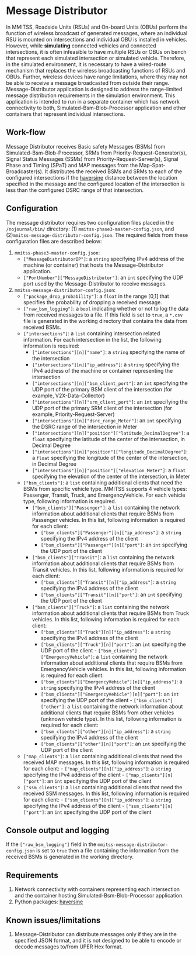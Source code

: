 
# Message Distributor
In MMITSS, Roadside Units (RSUs) and On-board Units (OBUs) perform the function of wireless broadcast of generated messages, where an individual RSU is mounted on intersections and individual OBU is installed in vehicles. However, while **simulating** connected vehicles and connected intersections, it is often infeasible to have multiple RSUs or OBUs on bench that represent each simulated intersection or simulated vehicle. Therefore, in the simulated environment, it is necessary to have a wired-route mechanism that replaces the wireless broadcasting functions of RSUs and OBUs. Further, wireless devices have range limitations, where they may not be able to receive a message broadcasted from outside their range. Message-Distributor application is designed to address the range-limited message distribution requirements in the simulation environment. This application is intended to run in a separate container which has network connectivity to both, Simulated-Bsm-Blob-Processor application and other containers that represent individual intersections. 

## Work-flow
Message Distributor receives Basic safety Messages (BSMs) from Simulated-Bsm-Blob-Processor, SRMs from Priority-Request-Generator(s), Signal Status Messages (SSMs) from Priority-Request-Server(s), Signal Phase and Timing (SPaT) and MAP messages from the Map-Spat-Broadcaster(s). It distributes the received BSMs and SRMs to each of the configured intersections if the [haversine](https://en.wikipedia.org/wiki/Haversine_formula) distance between the location specified in the message and the configured location of the intersection is less than the configured DSRC range of that intersection.

## Configuration
The message distributor requires two configuration files placed in the `/nojournal/bin/` directory: (1) `mmitss-phase3-master-config.json`, and (2)`mmitss-message-distributor-config.json`. The required fields from these configuration files are described below:
1. `mmitss-phase3-master-config.json`: 
    - `["MessageDistributorIP"]`: a `string` specifying IPv4 address of the machine (or container) that hosts the Message-Distributor application.
    - `["PortNumber"]["MessageDistributor"]`: an `int` specifying the UDP port used by the Message-Distributor to receive messages.
2. `mmitss-message-distributor-config.json`:
    - `["package_drop_probability"]`: a `float` in the range [0,1] that specifies the probability of dropping a received message.
    - `["raw_bsm_logging"]`: a `bool` indicating whether or not to log the data from received messages to a file. If this field is set to `true`, a `*.csv` file is generated in the working directory that contains the data from received BSMs.
    - `["intersections"]`: a `list` containing intersection related information. For each intersection in the list, the following information is required:
        - `["intersections"][n]["name"]`: a `string` specifying the name of the intersection
        - `["intersections"][n]["ip_address"]`: a `string` specifying the IPv4 address of the machine or container representing the intersection
        - `["intersections"][n]["bsm_client_port"]`: an `int` specifying the UDP port of the primary BSM client of the intersection (for example, V2X-Data-Collector)
        - `["intersections"][n]["srm_client_port"]`: an `int` specifying the UDP port of the primary SRM client of the intersection (for example, Priority-Request-Server)
        - `["intersections"][n]["dsrc_range_Meter"]`: an `int` specifying the DSRC range of the intersection in Meter
        - `["intersections"][n]["position"]["latitude_DecimalDegree"]`: a `float` specifying the latitude of the center of the intersection, in Decimal Degree
        - `["intersections"][n]["position"]["longitude_DecimalDegree"]`: a `float` specifying the longitude of the center of the intersection, in Decimal Degree
        - `["intersections"][n]["position"]["elevation_Meter"]`: a `float` specifying the elevation of the center of the intersection, in Meter
    - `["bsm_clients"]`: a `list` containing additional clients that need the BSMs from specific vehicle type. MMITSS supports 4 vehicle types: Passenger, Transit, Truck, and EmergencyVehicle. For each vehicle type, following information is required.
        - `["bsm_clients"]["Passenger"]`: a `list` containing the network information about additional clients that require BSMs from Passenger vehicles. In this list, following information is required for each client:
            - `["bsm_clients"]["Passenger"][n]["ip_address"]`: a `string` specifying the IPv4 address of the client
            - `["bsm_clients"]["Passenger"][n]["port"]`: an `int` specifying the UDP port of the client
         - `["bsm_clients"]["Transit"]`: a `list` containing the network information about additional clients that require BSMs from Transit vehicles. In this list, following information is required for each client:
            - `["bsm_clients"]["Transit"][n]["ip_address"]`: a `string` specifying the IPv4 address of the client
            - `["bsm_clients"]["Transit"][n]["port"]`: an `int` specifying the UDP port of the client
         - `["bsm_clients"]["Truck"]`: a `list` containing the network information about additional clients that require BSMs from Truck vehicles. In this list, following information is required for each client:
            - `["bsm_clients"]["Truck"][n]["ip_address"]`: a `string` specifying the IPv4 address of the client
            - `["bsm_clients"]["Truck"][n]["port"]`: an `int` specifying the UDP port of the client
          - `["bsm_clients"]["EmergencyVehicle"]`: a `list` containing the network information about additional clients that require BSMs from EmergencyVehicle vehicles. In this list, following information is required for each client:
            - `["bsm_clients"]["EmergencyVehicle"][n]["ip_address"]`: a `string` specifying the IPv4 address of the client
            - `["bsm_clients"]["EmergencyVehicle"][n]["port"]`: an `int` specifying the UDP port of the client
          - `["bsm_clients"]["other"]`: a `list` containing the network information about additional clients that require BSMs from other vehicles (unknown vehicle type). In this list, following information is required for each client:
            - `["bsm_clients"]["other"][n]["ip_address"]`: a `string` specifying the IPv4 address of the client
            - `["bsm_clients"]["other"][n]["port"]`: an `int` specifying the UDP port of the client
    - `["map_clients"]`: a `list` containing additional clients that need the received MAP messages. In this list, following information is required for each client:
            - `["map_clients"][n]["ip_address"]`: a `string` specifying the IPv4 address of the client
            - `["map_clients"][n]["port"]`: an `int` specifying the UDP port of the client
    - `["ssm_clients"]`: a `list` containing additional clients that need the received SSM messages. In this list, following information is required for each client:
            - `["ssm_clients"][n]["ip_address"]`: a `string` specifying the IPv4 address of the client
            - `["ssm_clients"][n]["port"]`: an `int` specifying the UDP port of the client

## Console output and logging
If the `["raw_bsm_logging"]` field in the `mmitss-message-distributor-config.json` is set to `true` then a file containing the information from the received BSMs is generated in the working directory.

## Requirements
1. Network connectivity with containers representing each intersection and the container hosting Simulated-Bsm-Blob-Processor application.
2. Python packages: [haversine](https://pypi.org/project/haversine/)

## Known issues/limitations
1. Message-Distributor can distribute messages only if they are in the specified JSON format, and it is not designed to be able to encode or decode messages to/from UPER Hex format.

